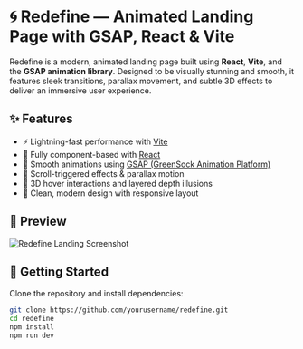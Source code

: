 # 🌀 Redefine — Animated Landing Page with GSAP, React & Vite

Redefine is a modern, animated landing page built using **React**, **Vite**, and the **GSAP animation library**. Designed to be visually stunning and smooth, it features sleek transitions, parallax movement, and subtle 3D effects to deliver an immersive user experience.

## ✨ Features

- ⚡ Lightning-fast performance with [Vite](https://vitejs.dev/)
- 🧠 Fully component-based with [React](https://reactjs.org/)
- 🎯 Smooth animations using [GSAP (GreenSock Animation Platform)](https://gsap.com/)
- 🎥 Scroll-triggered effects & parallax motion
- 🧊 3D hover interactions and layered depth illusions
- 🎨 Clean, modern design with responsive layout

## 📸 Preview

![Redefine Landing Screenshot](./src/assets/screenshot.png) <!-- Add your own screenshot in this path -->

## 🚀 Getting Started

Clone the repository and install dependencies:

```bash
git clone https://github.com/yourusername/redefine.git
cd redefine
npm install
npm run dev
